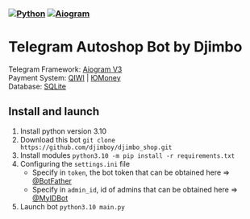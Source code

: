 ### [![Python](https://img.shields.io/badge/Python-3.10-blue)](https://www.python.org/downloads/release/python-399/)  [![Aiogram](https://img.shields.io/badge/aiogram-3.2.0-blue)](https://pypi.org/project/aiogram/)

# Telegram Autoshop Bot by Djimbo

Telegram Framework: [Aiogram V3](https://github.com/aiogram)   
Payment System: [QIWI](https://qiwi.com) | [ЮMoney](https://http://yoomoney.ru)      
Database: [SQLite](https://www.sqlite.org)

## Install and launch

1. Install python version 3.10
2. Download this bot `git clone https://github.com/djimboy/djimbo_shop.git`
3. Install modules `python3.10 -m pip install -r requirements.txt`
4. Configuring the `settings.ini` file
    * Specify in `token`, the bot token that can be obtained here => [@BotFather](https://t.me/BOTFATHER)
    * Specify in `admin_id`, id of admins that can be obtained here => [@MyIDBot](https://t.me/myidbot)
5. Launch bot `python3.10 main.py`
